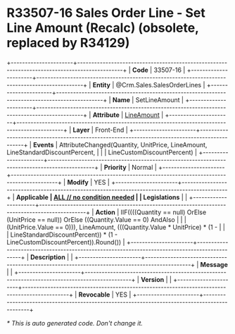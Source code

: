 ﻿---
erp.type: front-end-business-rule
erp.entity: Crm.Sales.SalesOrderLines
---

# R33507-16 Sales Order Line - Set Line Amount (Recalc)  (obsolete, replaced by R34129)
+----------------------+----------------------------------------------------------------------------------------------+
| **Code**             | 33507-16                                                                                     |
+----------------------+----------------------------------------------------------------------------------------------+
| **Entity**           | @Crm.Sales.SalesOrderLines                                                                   |
+----------------------+----------------------------------------------------------------------------------------------+
| **Name**             | SetLineAmount                                                                                |
+----------------------+----------------------------------------------------------------------------------------------+
| **Attribute**        | [LineAmount](../entities/Crm.Sales.SalesOrderLines.md#lineamount)                            |
+----------------------+----------------------------------------------------------------------------------------------+
| **Layer**            | Front-End                                                                                    |
+----------------------+----------------------------------------------------------------------------------------------+
| **Events**           | AttributeChanged(Quantity, UnitPrice, LineAmount, LineStandardDiscountPercent,               |
|                      | LineCustomDiscountPercent)                                                                   |
+----------------------+----------------------------------------------------------------------------------------------+
| **Priority**         | Normal                                                                                       |
+----------------------+----------------------------------------------------------------------------------------------+
| **Modify**           | YES                                                                                          |
+----------------------+----------------------------------------------------------------------------------------------+
| **Applicable         | [ALL // no condition needed](xref:applicable-legislations)                                   |
| Legislations**       |                                                                                              |
+----------------------+----------------------------------------------------------------------------------------------+
| **Action**           | IIF((((Quantity == null) OrElse (UnitPrice == null)) OrElse ((Quantity.Value == 0) AndAlso   |
|                      | (UnitPrice.Value == 0))), LineAmount, (((Quantity.Value * UnitPrice) * (1 -                  |
|                      | LineStandardDiscountPercent)) * (1 - LineCustomDiscountPercent)).Round())                    |
+----------------------+----------------------------------------------------------------------------------------------+
| **Description**      |                                                                                              |
+----------------------+----------------------------------------------------------------------------------------------+
| **Message**          |                                                                                              |
+----------------------+----------------------------------------------------------------------------------------------+
| **Version**          |                                                                                              |
+----------------------+----------------------------------------------------------------------------------------------+
| **Revocable**        | YES                                                                                          |
+----------------------+----------------------------------------------------------------------------------------------+

*\* This is auto generated code. Don't change it.*

